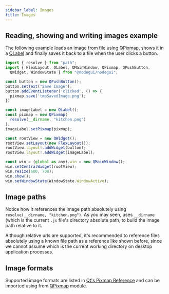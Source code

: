 ```yaml
---
sidebar_label: Images
title: Images
---
```


## Reading, showing and writing images example

The following example loads an image from file using [QPixmap](../../api/QPixmap), shows it in a [QLabel](../../api/QLabel) and finally saves it back to a file when the user clicks a button. 

```js
import { resolve } from "path";
import { FlexLayout, QLabel, QMainWindow, QPixmap, QPushButton, 
  QWidget, WindowState } from "@nodegui/nodegui";

const button = new QPushButton();
button.setText("Save Image");
button.addEventListener('clicked', () => {
  pixmap.save('tmpSavedImage.png');
})

const imageLabel = new QLabel();
const pixmap = new QPixmap(
  resolve(__dirname, "kitchen.png")
);
imageLabel.setPixmap(pixmap);

const rootView = new QWidget();
rootView.setLayout(new FlexLayout());
rootView.layout!.addWidget(button);
rootView.layout!.addWidget(imageLabel);

const win = (global as any).win = new QMainWindow();
win.setCentralWidget(rootView);
win.resize(600, 700);
win.show();
win.setWindowState(WindowState.WindowActive);
```

## Image paths

Notice how it references the image path absolutely using `resolve(__dirname, "kitchen.png")`. As you may seen, uses `__dirname` (which is the current `.js` file's directory absolute path, to build the image path relative to it. 

Although relative urls are supported, it's recommended to reference files absolutely using a known file path as a reference like shown before, since we cannot assume which is the current working directory on desktop application processes. 

## Image formats

Supported image formats are listed in [Qt's Pixmap Reference](https://doc.qt.io/qt-5/qpixmap.html#reading-and-writing-image-files) and can be imported using from [QPixmap](http://localhost:3000/docs/api/QPixmap#readwriteimageformats) module.